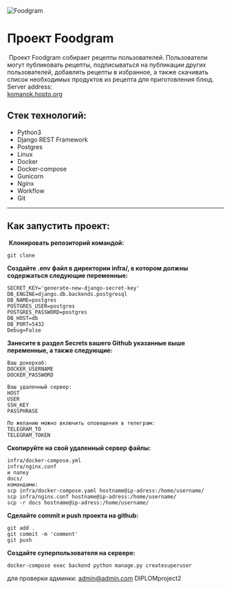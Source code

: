 ![Foodgram](https://github.com/Komanok-dev/foodgram-project-react/actions/workflows/foodgram_workflow.yml/badge.svg)
# Проект Foodgram
​
Проект Foodgram собирает рецепты пользователей. Пользователи могут публиковать рецепты, подписываться на публикации других пользователей, добавлять рецепты в избранное, а также скачивать список необходимых продуктов из рецепта для приготовления блюд.
​
Server address:  
[komanok.hopto.org](http://komanok.hopto.org/)

## Стек технологий: 
* Python3
* Django REST Framework
* Postgres
* Linux
* Docker
* Docker-compose
* Gunicorn
* Nginx
* Workflow
* Git
---

## Как запустить проект: 
​
**Клонировать репозиторий командой:**
```
git clone
```

**Создайте .env файл в директории infra/, в котором должны содержаться следующие переменные:**
```
SECRET_KEY='generate-new-django-secret-key'
DB_ENGINE=django.db.backends.postgresql
DB_NAME=postgres
POSTGRES_USER=postgres
POSTGRES_PASSWORD=postgres
DB_HOST=db
DB_PORT=5432
Debug=False
```

**Занесите в раздел Secrets вашего Github указанные выше переменные, а также следующие:**
```
Ваш докерхаб:
DOCKER_USERNAME
DOCKER_PASSWORD

Ваш удаленный сервер:
HOST
USER
SSH_KEY
PASSPHRASE

По желанию можно включить оповещения в телеграм:
TELEGRAM_TO
TELEGRAM_TOKEN
```

**Cкопируйте на свой удаленный сервер файлы:**
```
infra/docker-compose.yml
infra/nginx.conf
и папку
docs/
командами:
scp infra/docker-compose.yaml hostname@ip-adress:/home/username/
scp infra/nginx.conf hostname@ip-adress:/home/username/
scp -r docs hostname@ip-adress:/home/username/
```

**Сделайте commit и push проекта на github:**
```
git add .
git commit -m 'comment'
git push
```

**Cоздайте суперпользователя на сервере:**
```
docker-compose exec backend python manage.py createsuperuser
```

для проверки админки:
admin@admin.com
DIPLOMproject2